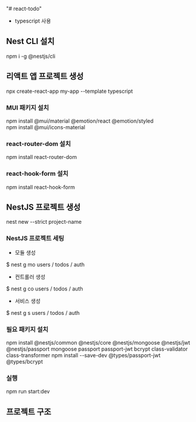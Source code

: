 "# react-todo"
  - typescript 사용

## Nest CLI 설치
npm i -g @nestjs/cli

## 리액트 앱 프로젝트 생성
npx create-react-app my-app --template typescript

### MUI 패키지 설치
npm install @mui/material @emotion/react @emotion/styled \
npm install @mui/icons-material

### react-router-dom 설치
npm install react-router-dom

### react-hook-form 설치
npm install react-hook-form

## NestJS 프로젝트 생성
nest new --strict project-name

### NestJS 프로젝트 세팅

  - 모듈 생성

  $ nest g mo users / todos / auth

  - 컨트롤러 생성

  $ nest g co users / todos / auth

  - 서비스 생성

  $ nest g s users / todos / auth

### 필요 패키지 설치
npm install @nestjs/common @nestjs/core @nestjs/mongoose @nestjs/jwt @nestjs/passport mongoose passport passport-jwt bcrypt class-validator class-transformer
npm install --save-dev @types/passport-jwt @types/bcrypt


### 실행
npm run start:dev

## 프로젝트 구조
